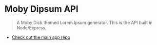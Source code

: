 # Moby Dipsum API

> A Moby Dick themed Lorem Ipsum generator. This is the API built in Node/Express.

- [Check out the main app repo](https://github.com/Recidvst/moby-dick-lorem-ipsum-frontend)
